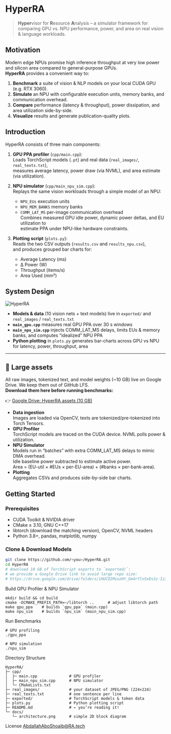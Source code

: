 # HyperRA

> **Hyper**visor for **R**esource **A**nalysis – a simulator framework for comparing
> GPU vs. NPU performance, power, and area on real vision & language workloads.

## Motivation

Modern edge NPUs promise high inference throughput at very low power and silicon area compared to general-purpose GPUs.  
**HyperRA** provides a convenient way to:

1. **Benchmark** a suite of vision & NLP models on your local CUDA GPU (e.g. RTX 3060).
2. **Simulate** an NPU with configurable execution units, memory banks, and communication overhead.
3. **Compare** performance (latency & throughput), power dissipation, and area utilization side-by-side.
4. **Visualize** results and generate publication-quality plots.

## Introduction

HyperRA consists of three main components:

1. **GPU PPA profiler** (`cpp/main.cpp`):  
   Loads TorchScript models (`.pt`) and real data (`real_images/`, `real_texts.txt`),  
   measures average latency, power draw (via NVML), and area estimate (via utilization).

2. **NPU simulator** (`cpp/main_npu_sim.cpp`):  
   Replays the same vision workloads through a simple model of an NPU:  
   - `NPU_EUs` execution units  
   - `NPU_MEM_BANKS` memory banks  
   - `COMM_LAT_MS` per-image communication overhead  
   Combines measured GPU idle power, dynamic power deltas, and EU utilization to  
   estimate PPA under NPU-like hardware constraints.

3. **Plotting script** (`plots.py`):  
   Reads the two CSV outputs (`results.csv` and `results_npu.csv`),  
   and produces grouped bar charts for:
   - Average Latency (ms)  
   - Δ Power (W)  
   - Throughput (items/s)  
   - Area Used (mm²)  

## System Design


![HyperRA](https://github.com/user-attachments/assets/287ad94d-ad7d-489e-9b08-c8bfed9fc9ad)






- **Models & data** (10 vision nets + text models) live in `exported/` and `real_images` / `real_texts.txt`  
- **`main_gpu.cpp`** measures real GPU PPA over 30 s windows  
- **`main_npu_sim.cpp`** injects COMM_LAT_MS delays, limits EUs & memory banks, and computes “idealized” NPU PPA  
- **Python plotting** in `plots.py` generates bar-charts across GPU vs NPU for latency, power, throughput, area

---

## 📁 Large assets

All raw images, tokenized text, and model weights (~10 GB) live on Google Drive. We keep them out of GitHub LFS.  
**Download them here before running benchmarks:**

👉 [Google Drive: HyperRA assets (10 GB)](https://drive.google.com/drive/folders/1HUCQIMzozHY_Gm4rYlnSxDs3z-IzIaA3?usp=sharing)


- **Data ingestion**  
  Images are loaded via OpenCV, texts are tokenized/pre-tokenized into Torch Tensors.  
- **GPU Profiler**  
  TorchScript models are traced on the CUDA device. NVML polls power & utilization.  
- **NPU Simulator**  
  Models run in “batches” with extra COMM_LAT_MS delays to mimic DMA overhead.  
  Idle baseline power subtracted to estimate active power.  
  Area = (EU-util × #EUs × per-EU-area) + (#banks × per-bank-area).  
- **Plotting**  
  Aggregates CSVs and produces side-by-side bar charts.

## Getting Started

### Prerequisites

- CUDA Toolkit & NVIDIA driver  
- CMake ≥ 3.10, GNU C++17  
- libtorch (download the matching version), OpenCV, NVML headers  
- Python 3.8+, pandas, matplotlib, numpy  

### Clone & Download Models

```bash
git clone https://github.com/<you>/HyperRA.git
cd HyperRA
# download 10 GB of TorchScript exports to `exported/`:
# we provide a Google Drive link to avoid large repo size:
# https://drive.google.com/drive/folders/1HUCQIMzozHY_Gm4rYlnSxDs3z-IzIaA3?usp=sharing
```
Build GPU Profiler & NPU Simulator

```
mkdir build && cd build
cmake -DCMAKE_PREFIX_PATH=~/libtorch ..      # adjust libtorch path
make gpu_ppa    # builds `gpu_ppa` (main.cpp)
make npu_sim    # builds `npu_sim` (main_npu_sim.cpp)
```

Run Benchmarks

```
# GPU profiling
./gpu_ppa

# NPU simulation
./npu_sim

```


Directory Structure

```
HyperRA/
├─ cpp/
│  ├─ main.cpp              # GPU profiler
│  ├─ main_npu_sim.cpp      # NPU simulator
│  └─ CMakeLists.txt
├─ real_images/             # your dataset of JPEG/PNG (224×224)
├─ real_texts.txt           # one sentence per line
├─ exported/                # TorchScript models & token data
├─ plots.py                 # Python plotting script
├─ README.md                # ← you’re reading it!
└─ docs/
   └─ architecture.png      # simple 2D block diagram

```


License 
AbdallahAboShoaib@RA.tech 

